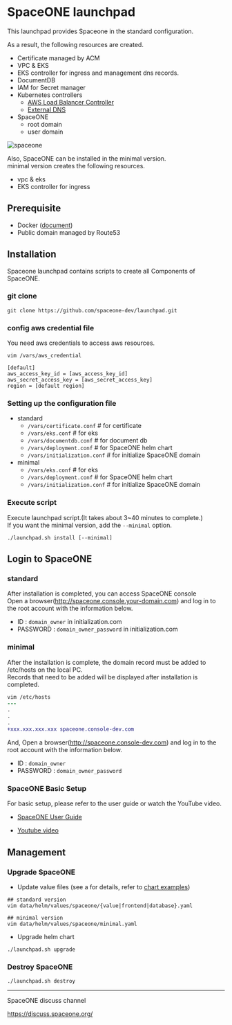 # SpaceONE launchpad
This launchpad provides Spaceone in the standard configuration.

As a result, the following resources are created.
- Certificate managed by ACM
- VPC & EKS
- EKS controller for ingress and management dns records.
- DocumentDB
- IAM for Secret manager
- Kubernetes controllers
    - [AWS Load Balancer Controller](https://github.com/kubernetes-sigs/aws-load-balancer-controller)
    - [External DNS](https://github.com/kubernetes-sigs/external-dns)
- SpaceONE
    - root domain
    - user domain

![spaceone](https://user-images.githubusercontent.com/19552819/133223528-43291a11-8f47-4a51-9527-38c9f4297fee.png)

Also, SpaceONE can be installed in the minimal version.<br>
minimal version creates the following resources.
- vpc & eks
- EKS controller for ingress

## Prerequisite
- Docker ([document](https://docs.docker.com/engine/install/))
- Public domain managed by Route53

## Installation
Spaceone launchpad contains scripts to create all Components of SpaceONE.

### git clone
```
git clone https://github.com/spaceone-dev/launchpad.git
```

### config aws credential file
You need aws credentials to access aws resources.

```
vim /vars/aws_credential
```
```
[default]
aws_access_key_id = [aws_access_key_id]
aws_secret_access_key = [aws_secret_access_key]
region = [default region]
```

### Setting up the configuration file
- standard
    - `/vars/certificate.conf`    # for certificate
    - `/vars/eks.conf`            # for eks
    - `/vars/documentdb.conf`     # for document db
    - `/vars/deployment.conf`     # for SpaceONE helm chart
    - `/vars/initialization.conf` # for initialize SpaceONE domain
- minimal 
    - `/vars/eks.conf`            # for eks
    - `/vars/deployment.conf`     # for SpaceONE helm chart
    - `/vars/initialization.conf` # for initialize SpaceONE domain

### Execute script
Execute launchpad script.(It takes about 3~40 minutes to complete.)<br>
If you want the minimal version, add the `--minimal` option.<br>
```
./launchpad.sh install [--minimal]
```

## Login to SpaceONE
### standard
After installation is completed, you can access SpaceONE console<br>
Open a browser(http://spaceone.console.your-domain.com) and log in to the root account with the information below.

- ID : `domain_owner` in initialization.com
- PASSWORD : `domain_owner_password` in initialization.com

### minimal
After the installation is complete, the domain record must be added to /etc/hosts on the local PC.<br>
Records that need to be added will be displayed after installation is completed.

```diff
vim /etc/hosts
---
.
.
.
+xxx.xxx.xxx.xxx spaceone.console-dev.com
```

And, Open a browser(http://spaceone.console-dev.com) and log in to the root account with the information below.

- ID : `domain_owner`
- PASSWORD : `domain_owner_password`

### SpaceONE Basic Setup
For basic setup, please refer to the user guide or watch the YouTube video.

- [SpaceONE User Guide](https://www.spaceone.org/docs/guides/user_guide/gettingstart/basic_setup/)

- [Youtube video](https://youtu.be/zSoEg2v_JrE)

## Management
### Upgrade SpaceONE

- Update value files (see a for details, refer to [chart examples](https://github.com/spaceone-dev/charts))
```
## standard version
vim data/helm/values/spaceone/{value|frontend|database}.yaml

## minimal version
vim data/helm/values/spaceone/minimal.yaml
```
- Upgrade helm chart
```
./launchpad.sh upgrade
```

### Destroy SpaceONE
```
./launchpad.sh destroy
```

<hr>

SpaceONE discuss channel

https://discuss.spaceone.org/
